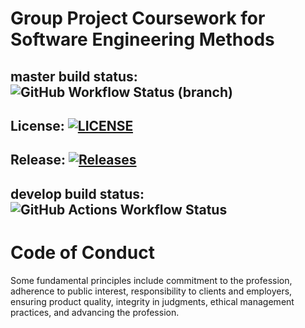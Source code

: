 # Group Project Coursework for Software Engineering Methods  

## master build status:  ![GitHub Workflow Status (branch)](https://img.shields.io/github/actions/workflow/status/Liam-Dev96/semCoursework/main.yml?branch=master)

## License: [![LICENSE](https://img.shields.io/github/license/Liam-Dev96/semCoursework.svg?style=flat-square)](https://github.com/Liam-Dev96/semCoursework/blob/master/LICENSE)

## Release: [![Releases](https://img.shields.io/github/release/Liam-Dev96/semCoursework/all.svg?style=flat-square)](https://github.com/Liam-Dev96/semCoursework/releases)

## develop build status: ![GitHub Actions Workflow Status](https://img.shields.io/github/actions/workflow/status/Liam-Dev96/semCoursework/main.yml?branch=develop)

# Code of Conduct  

Some fundamental principles include commitment to the profession, adherence to public interest, responsibility to clients and employers, ensuring product quality, integrity in judgments, ethical management practices, and advancing the profession.
